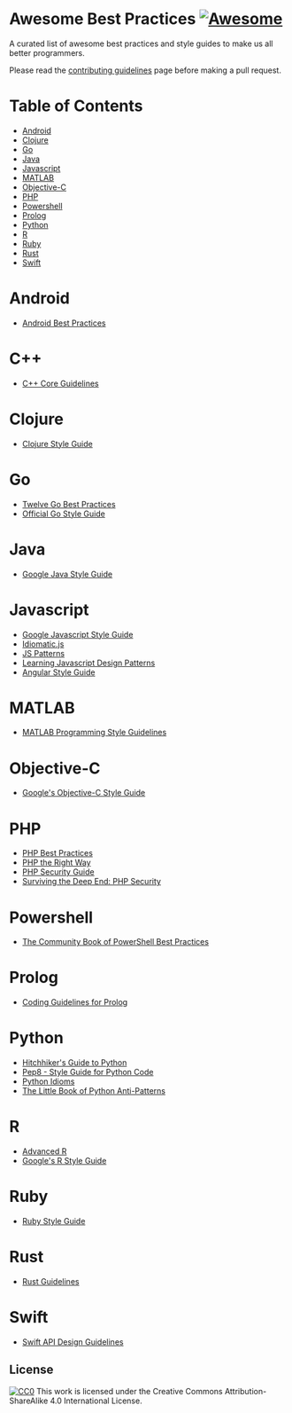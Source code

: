 # Awesome Best Practices [![Awesome](https://cdn.rawgit.com/sindresorhus/awesome/d7305f38d29fed78fa85652e3a63e154dd8e8829/media/badge.svg)](https://github.com/sindresorhus/awesome)
A curated list of awesome best practices and style guides to make us all better programmers.

Please read the [contributing guidelines](https://github.com/jcoady9/awesome-best-practices/blob/master/contributions.md) page before making a pull request.

# Table of Contents
- [Android](#android)
- [Clojure](#clojure)
- [Go](#go)
- [Java](#java)
- [Javascript](#javascript)
- [MATLAB](#matlab)
- [Objective-C](#objective-c)
- [PHP](#php)
- [Powershell](#powershell)
- [Prolog](#prolog)
- [Python](#python)
- [R](#r)
- [Ruby](#ruby)
- [Rust](#rust)
- [Swift](#swift)

# Android
* [Android Best Practices](https://github.com/futurice/android-best-practices)

# C++
* [C++ Core Guidelines](http://isocpp.github.io/CppCoreGuidelines/CppCoreGuidelines)

# Clojure
* [Clojure Style Guide](https://github.com/bbatsov/clojure-style-guide)

# Go
* [Twelve Go Best Practices](https://talks.golang.org/2013/bestpractices.slide#1)
* [Official Go Style Guide](https://github.com/golang/go/wiki/CodeReviewComments)

# Java
* [Google Java Style Guide](https://google.github.io/styleguide/javaguide.html)

# Javascript
* [Google Javascript Style Guide](https://google.github.io/styleguide/javascriptguide.xml)
* [Idiomatic.js](https://github.com/rwaldron/idiomatic.js)
* [JS Patterns](http://shichuan.github.io/javascript-patterns/)
* [Learning Javascript Design Patterns](https://addyosmani.com/resources/essentialjsdesignpatterns/book/)
* [Angular Style Guide](https://github.com/johnpapa/angular-styleguide)

# MATLAB
* [MATLAB Programming Style Guidelines](http://www.ee.columbia.edu/~marios/matlab/MatlabStyle1p5.pdf)

# Objective-C
* [Google's Objective-C Style Guide](https://google.github.io/styleguide/objcguide.xml)

# PHP
* [PHP Best Practices](https://phpbestpractices.org/)
* [PHP the Right Way](http://www.phptherightway.com/)
* [PHP Security Guide](http://phpsec.org/projects/guide/)
* [Surviving the Deep End: PHP Security](https://phpsecurity.readthedocs.io/en/latest/)  

# Powershell
* [The Community Book of PowerShell Best Practices](https://www.penflip.com/powershellorg/the-community-book-of-powershell-practices)

# Prolog
* [Coding Guidelines for Prolog](http://arxiv.org/pdf/0911.2899v3.pdf)

# Python
* [Hitchhiker's Guide to Python](http://docs.python-guide.org/en/latest/)
* [Pep8 - Style Guide for Python Code](https://www.python.org/dev/peps/pep-0008/)
* [Python Idioms](http://safehammad.com/downloads/python-idioms-2014-01-16.pdf)
* [The Little Book of Python Anti-Patterns](http://docs.quantifiedcode.com/python-anti-patterns/)

# R
* [Advanced R](http://adv-r.had.co.nz/)
* [Google's R Style Guide](https://google.github.io/styleguide/Rguide.xml)

# Ruby
* [Ruby Style Guide](https://github.com/bbatsov/ruby-style-guide)

# Rust
* [Rust Guidelines](http://aturon.github.io/)

# Swift
* [Swift API Design Guidelines](https://swift.org/documentation/api-design-guidelines/)


License
---
[![CC0](https://i.creativecommons.org/l/by-sa/4.0/88x31.png)](http://creativecommons.org/licenses/by-sa/4.0/)
This work is licensed under the Creative Commons Attribution-ShareAlike 4.0 International License.

